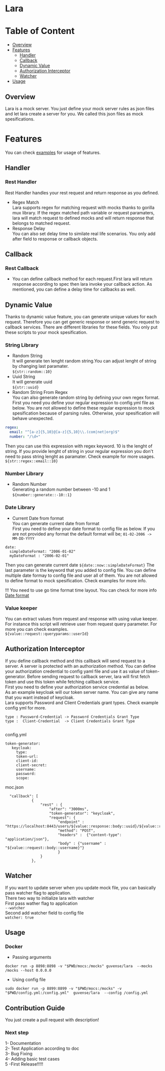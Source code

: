 # Lara


# Table of Content
- [Overview](#overview)
- [Features](#features)
    * [Handler](#handler)
    * [Callback](#callback)
    * [Dynamic Value](#dynamic-value)
    * [Authorization Interceptor](#authorization-interceptor)
    * [Watcher](#watcher)
 - [Usage](#usage)

## Overview
Lara is a mock server. You just define your mock server rules as json files and let lara create a server for you. We called this json files as mock spesifications.


# Features
You can check [examples](example) for usage of features.

## Handler
 ### Rest Handler
Rest Handler handles your rest request and return response as you defined.
- Regex Match     
Lara supports regex for matching request with mocks thanks to gorilla mux library. If the regex matched path variable or request paramaters, lara will match request to defined mocks and will return response that belongs to matched request.
- Response Delay     
You can also set delay time to similate real life scenarios. You only add after field to response or callback objects.

## Callback
  ### Rest Callback
- You can define callback method for each request.First lara will return response according to spec then lara invoke your callback action. As mentioned, you can define a delay time for callbacks as well.


## Dynamic Value
Thanks to dynamic value feature, you can generate unique values for each request. Therefore you can get generic response or send generic request to callback services. There are different libraries for these fields. You only put these scripts to your mock spesification.

### String Library
- Random String    
It will generate ten lenght random string.You can adjust lenght of string by changing last paramater.    
`${str::random::10} `
- Uuid String    
It will generate uuid   
`${str::uuid} `
- Random String From Regex   
You can also generate random string by defining your own regex format. First you need you define your regular expression to config.yml file as below. You are not allowed to define these regular expression to mock spesification because of parsing rules.
Otherwise, your spesification will behave unexpected.
``` config.yml
regex:
  email: "^[a-z]{5,10}@[a-z]{5,10}\\.(com|net|org)$"
  number: "/\d+"
``` 
Then you can use this expression with regex keyword. 10 is the lenght of string. If you provide lenght of string in your regular expression you don't need to pass string lenght as paramater. Check example for more usages.
`${str::regex::email::10} `

### Number Library
- Random Number      
Generating a random number between -10 and 1    
`${number::generate::-10::1}`


### Date Library
- Current Date from format   
You can generate current date from format    
First you need to define your date format to config file as below.
If you are not provided any format the default format will be;
`01-02-2006 -> MM-DD-YYYY`

``` 
date:
  simpleDateFormat: "2006-01-02"
  myDateFormat : "2006-02-01"
``` 
Then you can generate current date
`${date::now::simpleDateFormat}`
The last parameter is the keyword that you added to config file. You can define multiple date formay to config file and user all of them. You are not allowed to define format to mock spesification. Check examples for more info.

!!! You need to use go time format time layout. You can check for more info
[Date format]([quora.com/profile/Ashish-Kulkarni-100](https://gosamples.dev/date-format-yyyy-mm-dd/#:~:text=%F0%9F%93%85%20YYYY-MM-DD%20date%20format%20in%20Go&text=To%2))


### Value keeper 
You can extract values from request and response with using value keeper.     
For instance this script will retrieve user from request query parameter. For more you can check examples.     
`${value::request::queryparams::userId}`


## Authorization Interceptor
If you define callback method and this callback will send request to a server. A server is protected with an authorization method. You can define your authorization credential to config yaml file and use it as value of token-generator. Before sending request to callback server, lara will first fetch token and use this token while fetching callback service.       
First you need to define your authorization service credential as below.      
As an example keycloak will our token server name. You can give any name that you want instead of keycloak.  
Lara supports Password and Client Credentials grant types. Check example config yml for more.
``` 
type : Password-Credential -> Password Credentials Grant Type
type :  Client-Credential  -> Client Credentials Grant Type


``` 

config.yml
``` 
token-generator:
   keycloak:
     type: 
     token-url:  
     client-id: 
     client-secret:
     username: 
     password: 
     scope: 
```

moc.json
``` 
  "callback": [
            {
                "rest" : {
                    "after": "3000ms",
                    "token-generator": "keycloak",
                    "request": {
                        "endpoint" : "https://localhost:8443/users/${value::response::body::uuid}/${value::request::queryparams::test}",
                        "method": "POST",
                        "headers" :  {"content-type": "application/json"},
                        "body" : {"username" : "${value::request::body::username}"}
                        }
                }
            },
```


## Watcher 
If you want to update server when you update mock file, you can basically pass watcher flag to application.     
There two way to initialize lara with watcher   
First pass wather flag to application   
`--watcher`   
Second add watcher field to config file   
`watcher: true`     


## Usage 

### Docker
- Passing arguments

``` 
docker run -p 8898:8898 -v "$PWD/mocs:/mocks" guvense/lara  --mocks /mocks --host 0.0.0.0
```

- Using config file
```
sudo docker run -p 8899:8899 -v "$PWD/mocs:/mocks" -v "$PWD/config.yml:/config.yml"  guvense/lara  --config /config.yml
```


## Contribution Guide
You just create a pull request with description!    

### Next step

1- Documentation  
2- Test Application according to doc      
3- Bug Fixing     
4- Adding basic test cases    
5 -First Release!!!!!      


